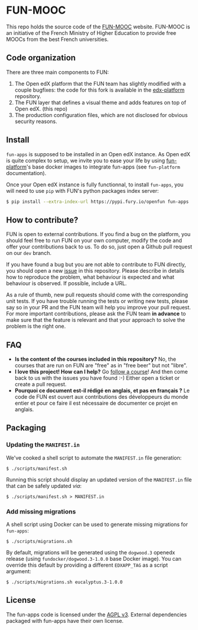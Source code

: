 # FUN-MOOC

This repo holds the source code of the [FUN-MOOC](https://fun-mooc.fr/)
website. FUN-MOOC is an initiative of the French Ministry of Higher Education
to provide free MOOCs from the best French universities.

## Code organization

There are three main components to FUN:

1. The Open edX platform that the FUN team has slightly modified with a couple
   bugfixes: the code for this fork is available in the
   [edx-platform](https://github.com/openfun/edx-platform/) repository.
2. The FUN layer that defines a visual theme and adds features on top of Open edX. (this repo)
3. The production configuration files, which are not disclosed for obvious security reasons.

## Install

`fun-apps` is supposed to be installed in an Open edX instance. As Open edX is
quite complex to setup, we invite you to ease your life by using
[fun-platform](https://github.com/openfun/fun-platform)'s base docker images to
integrate fun-apps (see `fun-platform` documentation).

Once your Open edX instance is fully functionnal, to install `fun-apps`, you
will need to use `pip` with FUN's python packages index server:

```bash
$ pip install --extra-index-url https://pypi.fury.io/openfun fun-apps
```

## How to contribute?

FUN is open to external contributions. If you find a bug on the platform, you
should feel free to run FUN on your own computer, modify the code and offer
your contributions back to us. To do so, just open a Github pull request on our
`dev` branch.

If you have found a bug but you are not able to contribute to FUN directly, you
should open a new [issue](https://github.com/openfun/fun-apps/issues) in this
repository. Please describe in details how to reproduce the problem, what
behaviour is expected and what behaviour is observed. If possible, include a
URL.

As a rule of thumb, new pull requests should come with the corresponding unit
tests. If you have trouble running the tests or writing new tests, please say
so in your PR and the FUN team will help you improve your pull request. For
more important contributions, please ask the FUN team **in advance** to make sure
that the feature is relevant and that your approach to solve the problem is the
right one.

## FAQ

- **Is the content of the courses included in this repository?** No, the
  courses that are run on FUN are "free" as in "free beer" but not "libre".
- **I love this project! How can I help?** Go [follow a
  course](https://fun-mooc.fr/cours/)! And then come back to us with the issues
  you have found :-) Either open a ticket or create a pull request.
- **Pourquoi ce document est-il rédigé en anglais, et pas en français ?** Le
  code de FUN est ouvert aux contributions des développeurs du monde entier et
  pour ce faire il est nécessaire de documenter ce projet en anglais.

## Packaging

### Updating the `MANIFEST.in`

We've cooked a shell script to automate the `MANIFEST.in` file generation:

```
$ ./scripts/manifest.sh
```

Running this script should display an updated version of the `MANIFEST.in` file
that can be safely updated _via_:

```
$ ./scripts/manifest.sh > MANIFEST.in
```

### Add missing migrations

A shell script using Docker can be used to generate missing migrations for
`fun-apps`:

```
$ ./scripts/migrations.sh
```

By default, migrations will be generated using the `dogwood.3` openedx release
(using `fundocker/dogwood.3-1.0.0` base Docker image). You can override this
default by providing a different `EDXAPP_TAG` as a script argument:

```
$ ./scripts/migrations.sh eucalyptus.3-1.0.0
```

## License

The fun-apps code is licensed under the [AGPL
v3](http://www.gnu.org/licenses/agpl.html). External dependencies packaged with
fun-apps have their own license.
